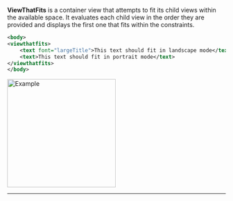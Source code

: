**ViewThatFits** is a container view that attempts to fit its child views within the available space. It evaluates each child view in the order they are provided and displays the first one that fits within the constraints.



```xml
<body>
<viewthatfits>
    <text font="largeTitle">This text should fit in landscape mode</text>
    <text>This text should fit in portrait mode</text>
</viewthatfits>
</body>
```

<img src="https://magic-ui.com/Help/GitHubAssets/viewthatfits-0.png?ts=1735484869.7201219" alt="Example" width="250"/>

---
